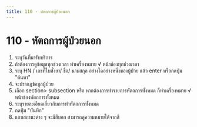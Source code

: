 ```yaml
---
title: 110 - หัตถการผู้ป่วยนอก 
---
```


# 110 - หัตถการผู้ป่วยนอก

1. ระบุวันที่มารับบริการ 
2. ถ้าต้องการดูข้อมูลทุกช่วงเวลา ทำเครื่องหมาย √ หน้าช่องทุกช่วงเวลา
3. ระบุ HN / เลขที่ใบสั่งยา/ ชื่อ/ นามสกุล อย่างใดอย่างหนึ่งของผู้ป่วย แล้ว enter หรือกดปุ่ม "ค้นหา"
4. จะปรากฏข้อมูลผู้ป่วย
5. เลือก section> subsection หรือ หากต้องการทำรายการหัตถการทั้งหมด ก็ทำเครื่องหมาย √ หน้าช่องหัตถการทั้งหมด
6. ระบุรายละเอียดเกี่ยวกับการทำหัตถการทั้งหมด
7. กดปุ่ม "บันทึก"
8. แถบสถานะต่าง ๆ จะมีสีบอก สามารถดูความหมายได้จากสี